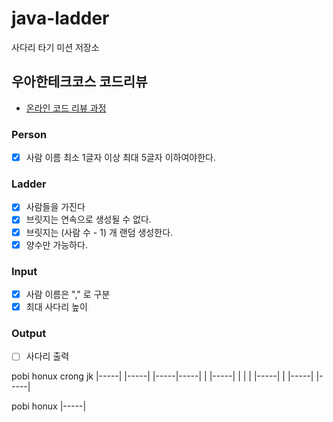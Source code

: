 # java-ladder

사다리 타기 미션 저장소

## 우아한테크코스 코드리뷰

- [온라인 코드 리뷰 과정](https://github.com/woowacourse/woowacourse-docs/blob/master/maincourse/README.md)

### Person

- [x] 사람 이름 최소 1글자 이상 최대 5글자 이하여야한다.

### Ladder

- [x] 사람들을 가진다
- [x] 브릿지는 연속으로 생성될 수 없다.
- [x] 브릿지는 (사람 수 - 1) 개 랜덤 생성한다.
- [x] 양수만 가능하다.

### Input
- [x] 사람 이름은 "," 로 구분
- [x] 최대 사다리 높이

### Output
- [ ] 사다리 출력


pobi  honux crong   jk
  |-----|     |-----|
  |-----|-----|     |
  |-----|     |     |
  |     |-----|     |
  |-----|     |-----|

pobi  honux
  |-----| 
